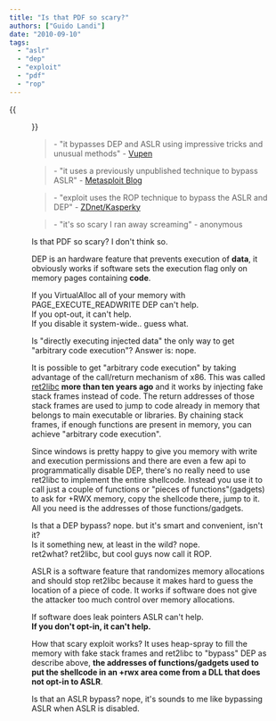 ```yaml
---
title: "Is that PDF so scary?"
authors: ["Guido Landi"]
date: "2010-09-10"
tags: 
  - "aslr"
  - "dep"
  - "exploit"
  - "pdf"
  - "rop"
---
```

{{<figure src="images/banner.png" alt="Banner" width="50%">}}

  
  

>   
> \- "it bypasses DEP and ASLR using impressive tricks and unusual methods" - [Vupen](http://www.vupen.com/blog/)  
>   

  

>   
> \- "it uses a previously unpublished technique to bypass ASLR" - [Metasploit Blog](http://blog.metasploit.com/2010/09/return-of-unpublished-adobe.html)  
>   

  

>   
> \- "exploit uses the ROP technique to bypass the ASLR and DEP" - [ZDnet/Kasperky](http://www.zdnet.com/blog/security/adobe-pdf-exploits-using-signed-certificates-bypasses-aslrdep/7303)  
>   

  

>   
> \- "it's so scary I ran away screaming" - anonymous  

  
  
  
  
Is that PDF so scary? I don't think so.  
  
  
  
  
DEP is an hardware feature that prevents execution of **data**, it obviously works if software sets the execution flag only on memory pages containing **code**.  
  
  
  
If you VirtualAlloc all of your memory with PAGE\_EXECUTE\_READWRITE DEP can't help.  
If you opt-out, it can't help.  
If you disable it system-wide.. guess what.  
  
  
Is "directly executing injected data" the only way to get "arbitrary code execution"? Answer is: nope.  
  
It is possible to get "arbitrary code execution" by taking advantage of the call/return mechanism of x86. This was called [ret2libc](http://en.wikipedia.org/wiki/Return-to-libc_attack) **more than ten years ago** and it works by injecting fake stack frames instead of code. The return addresses of those stack frames are used to jump to code already in memory that belongs to main executable or libraries. By chaining stack frames, if enough functions are present in memory, you can achieve "arbitrary code execution".  
  
  
  
Since windows is pretty happy to give you memory with write and execution permissions and there are even a few api to programmatically disable DEP, there's no really need to use ret2libc to implement the entire shellcode. Instead you use it to call just a couple of functions or "pieces of functions"(gadgets) to ask for +RWX memory, copy the shellcode there, jump to it. All you need is the addresses of those functions/gadgets.  
  
  
  
Is that a DEP bypass? nope. but it's smart and convenient, isn't it?  
Is it something new, at least in the wild? nope.  
ret2what? ret2libc, but cool guys now call it ROP.  
  
  
  
ASLR is a software feature that randomizes memory allocations and should stop ret2libc because it makes hard to guess the location of a piece of code. It works if software does not give the attacker too much control over memory allocations.  
  
  
  
If software does leak pointers ASLR can't help.  
**If you don't opt-in, it can't help.**  
  
  
  
How that scary exploit works? It uses heap-spray to fill the memory with fake stack frames and ret2libc to "bypass" DEP as describe above, **the addresses of functions/gadgets used to put the shellcode in an +rwx area come from a DLL that does not opt-in to ASLR**.  
  
  
  
Is that an ASLR bypass? nope, it's sounds to me like bypassing ASLR when ASLR is disabled.
